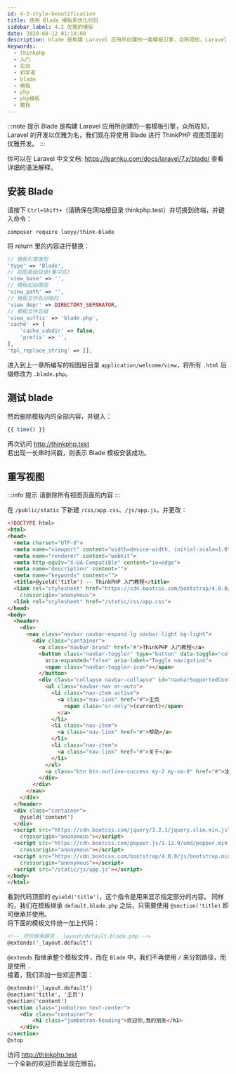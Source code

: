 ```yaml
---
id: 4-2-style-beautification
title: 使用 Blade 模板来优化代码
sidebar_label: 4.2 优雅的模板
date: 2020-08-12 01:14:00
description: blade 是构建 Laravel 应用所创建的一套模板引擎，众所周知，Laravel 的开发以优雅为名，我们现在将使用 Blade 进行 ThinkPHP 视图页面的优雅开发。
keywords:
  - thinkphp
  - 入门
  - 实战
  - 初学者
  - blade
  - 模板
  - php
  - php模板
  - 教程
---
```


:::note 提示
Blade 是构建 Laravel 应用所创建的一套模板引擎，众所周知，Laravel 的开发以优雅为名，我们现在将使用 Blade 进行 ThinkPHP 视图页面的优雅开发。
:::

你可以在 Laravel 中文文档: https://learnku.com/docs/laravel/7.x/blade/ 查看详细的语法解释。

## 安装 Blade  

请按下 `Ctrl+Shift+`（请确保在网站根目录 thinkphp.test）并切换到终端，并键入命令：

```shell title="shell"
composer require luoyy/think-blade
```

将 return 里的内容进行替换：

~~~php title="config/template"
// 模板引擎类型
'type' => 'Blade',
// 视图基础目录(集中式)
'view_base' => '',
// 模板起始路径
'view_path' => '',
// 模板文件名分隔符
'view_depr' => DIRECTORY_SEPARATOR,
// 模板文件后缀
'view_suffix' => 'blade.php',
'cache' => [
    'cache_subdir' => false,
    'prefix' => '',
],
'tpl_replace_string' => [],
~~~

进入到上一章所编写的视图层目录 `application/welcome/view`，将所有 `.html` 后缀修改为 `.blade.php`。

## 测试 blade

然后删除模板内的全部内容，并键入：

```php title="application/welcome/view/index/home.blade.php"
{{ time() }}
```

再次访问 http://thinkphp.test  
若出现一长串时间戳，则表示 Blade 模板安装成功。

## 重写视图

:::info 提示
请删除所有视图页面的内容
:::

在 `/public/static` 下新建 `/css/app.css`、`/js/app.js`，并更改：

~~~html title="default.blade.php"
<!DOCTYPE html>
<html>
<head>
  <meta charset="UTF-8">
  <meta name="viewport" content="width=device-width, initial-scale=1.0">
  <meta name="renderer" content="webkit">
  <meta http-equiv="X-UA-Compatible" content="ie=edge">
  <meta name="description" content="">
  <meta name="keywords" content="">
  <title>@yield('title') -- ThinkPHP 入门教程</title>
  <link rel="stylesheet" href="https://cdn.bootcss.com/bootstrap/4.0.0/css/bootstrap.min.css" integrity="sha384-Gn5384xqQ1aoWXA+058RXPxPg6fy4IWvTNh0E263XmFcJlSAwiGgFAW/dAiS6JXm"
    crossorigin="anonymous">
  <link rel="stylesheet" href="/static/css/app.css">
</head>
<body>
  <header>
    <div>
      <nav class="navbar navbar-expand-lg navbar-light bg-light">
        <div class="container">
          <a class="navbar-brand" href="#">ThinkPHP 入门教程</a>
          <button class="navbar-toggler" type="button" data-toggle="collapse" data-target="#navbarSupportedContent" aria-controls="navbarSupportedContent"
            aria-expanded="false" aria-label="Toggle navigation">
            <span class="navbar-toggler-icon"></span>
          </button>
          <div class="collapse navbar-collapse" id="navbarSupportedContent">
            <ul class="navbar-nav mr-auto">
              <li class="nav-item active">
                <a class="nav-link" href="#">主页
                  <span class="sr-only">(current)</span>
                </a>
              </li>
              <li class="nav-item">
                <a class="nav-link" href="#">帮助</a>
              </li>
              <li class="nav-item">
                <a class="nav-link" href="#">关于</a>
              </li>
            </ul>
            <a class="btn btn-outline-success my-2 my-sm-0" href="#">注册</a>
          </div>
        </div>
      </nav>
    </div>
  </header>
  <div class="container">
    @yield('content')
  </div>
  <script src="https://cdn.bootcss.com/jquery/3.2.1/jquery.slim.min.js" integrity="sha384-KJ3o2DKtIkvYIK3UENzmM7KCkRr/rE9/Qpg6aAZGJwFDMVNA/GpGFF93hXpG5KkN"
    crossorigin="anonymous"></script>
  <script src="https://cdn.bootcss.com/popper.js/1.12.9/umd/popper.min.js" integrity="sha384-ApNbgh9B+Y1QKtv3Rn7W3mgPxhU9K/ScQsAP7hUibX39j7fakFPskvXusvfa0b4Q"
    crossorigin="anonymous"></script>
  <script src="https://cdn.bootcss.com/bootstrap/4.0.0/js/bootstrap.min.js" integrity="sha384-JZR6Spejh4U02d8jOt6vLEHfe/JQGiRRSQQxSfFWpi1MquVdAyjUar5+76PVCmYl"
    crossorigin="anonymous"></script>
  <script src="/static/js/app.js"></script>
</body>
</html>
~~~

看到代码顶部的 `@yield('title')`，这个指令是用来显示指定部分的内容。 
同样的，我们在模板继承 `default.blade.php` 之后，只需要使用 `@section('title)` 即可继承并使用。  
将下面的模板文件统一加上代码：

~~~html title="view/index"
<!-- 对应继承路径：_layout/default.blade.php -->
@extends('_layout.default')
~~~

`@extends` 指继承整个模板文件，而在 `Blade` 中，我们不再使用 `/` 来分割路径，而是使用 `.`  
接着，我们添加一些欢迎界面：

~~~html title="home.blade.php"
@extends('_layout.default')
@section('title', '主页')
@section('content')
<section class="jumbotron text-center">
    <div class="container">
        <h1 class="jumbotron-heading">欢迎你,我的朋友</h1>
    </div>
</section>
@stop
~~~

访问 http://thinkphp.test  
一个全新的欢迎页面呈现在眼前。